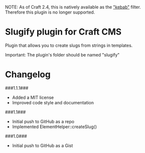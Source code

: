 NOTE: As of Craft 2.4, this is natively available as the ["kebab"](http://buildwithcraft.com/docs/templating/filters#kebab) filter.
Therefore this plugin is no longer supported.

Slugify plugin for Craft CMS
=================

Plugin that allows you to create slugs from strings in templates.
 
Important:
The plugin's folder should be named "slugify"

Changelog
=================
###1.1.1###
 - Added a MIT license
 - Improved code style and documentation

###1.1###
 - Initial push to GitHub as a repo
 - Implemented ElementHelper::createSlug()

###1.0###
 - Initial push to GitHub as a Gist